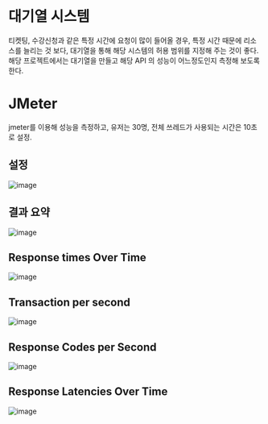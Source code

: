 # 대기열 시스템

티켓팅, 수강신청과 같은 특정 시간에 요청이 많이 들어올 경우, 특정 시간 때문에 리소스를 늘리는 것 보다, 대기열을 통해 해당 시스템의 허용 범위를 지정해 주는 것이 좋다.
해당 프로젝트에서는 대기열을 만들고 해당 API 의 성능이 어느정도인지 측정해 보도록 한다.

# JMeter
jmeter를 이용해 성능을 측정하고, 유저는 30명, 전체 쓰레드가 사용되는 시간은 10초로 설정.

## 설정
![image](https://github.com/user-attachments/assets/3da0beb5-efef-4744-a308-b04369d3ade8)

## 결과 요약
![image](https://github.com/user-attachments/assets/f5a409b5-1895-41dc-9f39-eec6b9eddaf5)
## Response times Over Time
![image](https://github.com/user-attachments/assets/80f29175-a3d9-45aa-bb13-738e1f353cb8)
## Transaction per second
![image](https://github.com/user-attachments/assets/0557f8cf-da08-4791-9e33-57082863c912)

## Response Codes per Second
![image](https://github.com/user-attachments/assets/9c897e0f-2c8a-4096-8eb2-c0d8afc0180a)

## Response Latencies Over Time
![image](https://github.com/user-attachments/assets/c530406d-f939-4f3e-83b7-6b69f71a4fee)



